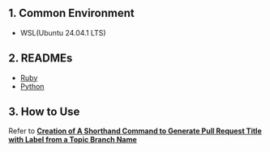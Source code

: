 ## 1. Common Environment

- WSL(Ubuntu 24.04.1 LTS)

## 2. READMEs

- [Ruby](./ruby/README.md)
- [Python](./python/README.md)

## 3. How to Use

Refer to __[Creation of A Shorthand Command to Generate Pull Request Title with Label from a Topic Branch Name](https://hackmd.io/@hayat01sh1da/creation-of-a-shorthand-command-to-generate-pull-request-title-with-label-from-a-topic-branch-name)__
